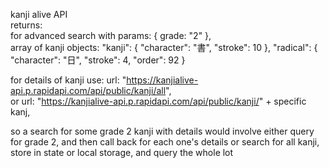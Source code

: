 kanji alive API  
returns:  
for advanced search with params: { grade: "2" },  
 array of kanji objects: "kanji": { "character": "書", "stroke": 10 }, "radical":
{ "character": "⽇", "stroke": 4, "order": 92 }

for details of kanji
use: url: "https://kanjialive-api.p.rapidapi.com/api/public/kanji/all",  
or 	url: "https://kanjialive-api.p.rapidapi.com/api/public/kanji/" + specific kanj,

so a search for some grade 2 kanji with details would involve either query for grade 2, and then call back for each one's details
or search for all kanji, store in state or local storage, and query the whole lot

